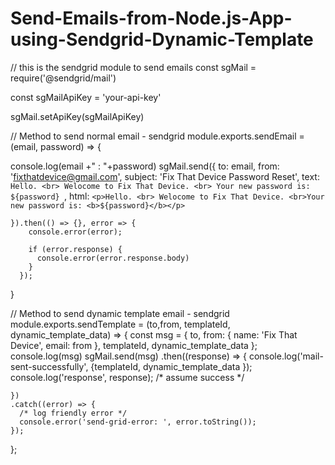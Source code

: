 # Send-Emails-from-Node.js-App-using-Sendgrid-Dynamic-Template

// this is the sendgrid module to send emails
const sgMail = require('@sendgrid/mail')

const sgMailApiKey = 'your-api-key'

sgMail.setApiKey(sgMailApiKey)


// Method to send normal email - sendgrid
module.exports.sendEmail = (email, password) => {
    
  console.log(email +" : "+password)
    sgMail.send({
        to: email,
        from: 'fixthatdevice@gmail.com',
        subject: 'Fix That Device Password Reset',
        text: `Hello. <br> Welocome to Fix That Device. <br> Your new password is: ${password} `,
        html: `<p>Hello. <br> Welocome to Fix That Device. <br>Your new password is: <b>${password}</b></p>`

    }).then(() => {}, error => {
        console.error(error);
     
        if (error.response) {
          console.error(error.response.body)
        }
      });

}


// Method to send dynamic template email - sendgrid
module.exports.sendTemplate = (to,from, templateId, dynamic_template_data) => {
  const msg = {
    to,
    from: { name: 'Fix That Device', email: from },
    templateId,
    dynamic_template_data
  };
  console.log(msg)
  sgMail.send(msg)
    .then((response) => {
      console.log('mail-sent-successfully', {templateId, dynamic_template_data });
      console.log('response', response);
      /* assume success */

    })
    .catch((error) => {
      /* log friendly error */
      console.error('send-grid-error: ', error.toString());
    });
};
